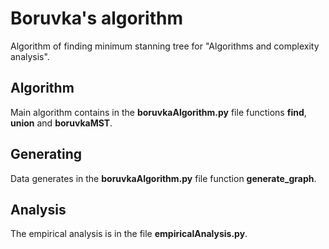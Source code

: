 # Boruvka's algorithm

Algorithm of finding minimum stanning tree for "Algorithms and complexity analysis".

## Algorithm

Main algorithm contains in the **boruvkaAlgorithm.py** file functions **find**, **union** and **boruvkaMST**.

## Generating

Data generates in the **boruvkaAlgorithm.py** file function **generate_graph**.

## Analysis

The empirical analysis is in the file **empiricalAnalysis.py**.
